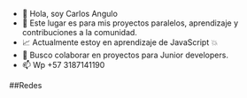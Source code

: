 - 👋 Hola, soy Carlos Angulo
- 🌱 Este lugar es para mis proyectos paralelos, aprendizaje y contribuciones a la comunidad.
- :chart_with_upwards_trend: Actualmente estoy en aprendizaje de JavaScript :boom:
- :busts_in_silhouette: Busco colaborar en proyectos para Junior developers. 
- 📫 Wp +57 3187141190

##Redes

<!---
Carlos-Angul0/Carlos-Angul0 is a ✨ special ✨ repository because its `README.md` (this file) appears on your GitHub profile.
You can click the Preview link to take a look at your changes.
--->
